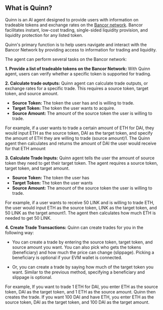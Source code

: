 ## What is Quinn?

Quinn is an AI agent designed to provide users with information on tradeable tokens and exchange rates on the [Bancor network](https://bancor.network/). Bancor facilitates instant, low-cost trading, single-sided liquidity provision, and liquidity protection for any listed token.

Quinn's primary function is to help users navigate and interact with the Bancor Network by providing access to information for trading and liquidity.

The agent can perform several tasks on the Bancor network:

**1. Provide a list of tradeable tokens on the Bancor Network:** With Quinn agent, users can verify whether a specific token is supported for trading.

**2. Calculate trade outputs:** Quinn agent can calculate trade outputs, or exchange rates for a specific trade. This requires a source token, target token, and source amount.

-   **Source Token:** The token the user has and is willing to trade.
-   **Target Token:** The token the user wants to acquire.
-   **Source Amount:** The amount of the source token the user is willing to trade.

For example, if a user wants to trade a certain amount of ETH for DAI, they would input ETH as the source token, DAI as the target token, and specify the amount of ETH they are willing to trade (source amount)1. The Quinn agent then calculates and returns the amount of DAI the user would receive for that ETH amount

**3. Calculate Trade Inputs:** Quinn agent tells the user the amount of source token they need to get their target token. The agent requires a source token, target token, and target amount.

-   **Source Token:** The token the user has
-   **Target Token:** The token the user wants
-   **Source Amount:** The amount of the source token the user is willing to trade.

For example, if a user wants to receive 50 LINK and is willing to trade ETH, the user would input ETH as the source token, LINK as the target token, and 50 LINK as the target amount1. The agent then calculates how much ETH is needed to get 50 LINK.

**4. Create Trade Transactions:** Quinn can create trades for you in the following way:

-   You can create a trade by entering the source token, target token, and source amount you want. You can also pick who gets the tokens (beneficiary) and how much the price can change (slippage). Picking a beneficiary is optional if your EVM wallet is connected.

-   Or, you can create a trade by saying how much of the target token you want. Similar to the previous method, specifying a beneficiary and slippage is optional.

For example, If you want to trade 1 ETH for DAI, you enter ETH as the source token, DAI as the target token, and 1 ETH as the source amount. Quinn then creates the trade. If you want 100 DAI and have ETH, you enter ETH as the source token, DAI as the target token, and 100 DAI as the target amount.
